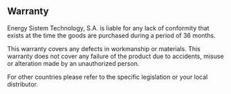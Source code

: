 ## Warranty

Energy Sistem Technology, S.A. is liable for any lack of conformity that exists at the time the goods are purchased during a period of 36 months. 

This warranty covers any defects in workmanship or materials. This warranty does not cover any failure of the product due to accidents, misuse or alteration made by an unauthorized person.

For other countries please refer to the specific legislation or your local distributor.
